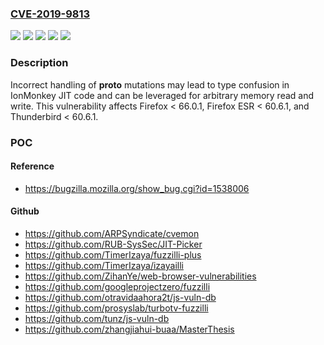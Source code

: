 ### [CVE-2019-9813](https://cve.mitre.org/cgi-bin/cvename.cgi?name=CVE-2019-9813)
![](https://img.shields.io/static/v1?label=Product&message=Firefox%20ESR&color=blue)
![](https://img.shields.io/static/v1?label=Product&message=Firefox&color=blue)
![](https://img.shields.io/static/v1?label=Product&message=Thunderbird&color=blue)
![](https://img.shields.io/static/v1?label=Version&message=unspecified%20&color=brightgreen)
![](https://img.shields.io/static/v1?label=Vulnerability&message=Ionmonkey%20type%20confusion%20with%20__proto__%20mutations&color=brightgreen)

### Description

Incorrect handling of __proto__ mutations may lead to type confusion in IonMonkey JIT code and can be leveraged for arbitrary memory read and write. This vulnerability affects Firefox < 66.0.1, Firefox ESR < 60.6.1, and Thunderbird < 60.6.1.

### POC

#### Reference
- https://bugzilla.mozilla.org/show_bug.cgi?id=1538006

#### Github
- https://github.com/ARPSyndicate/cvemon
- https://github.com/RUB-SysSec/JIT-Picker
- https://github.com/TimerIzaya/fuzzilli-plus
- https://github.com/TimerIzaya/izayailli
- https://github.com/ZihanYe/web-browser-vulnerabilities
- https://github.com/googleprojectzero/fuzzilli
- https://github.com/otravidaahora2t/js-vuln-db
- https://github.com/prosyslab/turbotv-fuzzilli
- https://github.com/tunz/js-vuln-db
- https://github.com/zhangjiahui-buaa/MasterThesis


